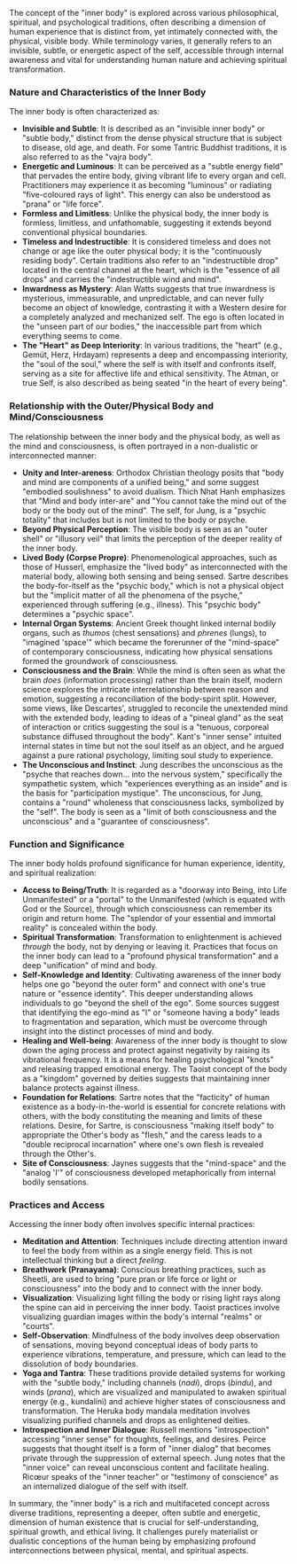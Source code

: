 The concept of the "inner body" is explored across various philosophical, spiritual, and psychological traditions, often describing a dimension of human experience that is distinct from, yet intimately connected with, the physical, visible body. While terminology varies, it generally refers to an invisible, subtle, or energetic aspect of the self, accessible through internal awareness and vital for understanding human nature and achieving spiritual transformation.

### Nature and Characteristics of the Inner Body

The inner body is often characterized as:

- **Invisible and Subtle**: It is described as an "invisible inner body" or "subtle body," distinct from the dense physical structure that is subject to disease, old age, and death. For some Tantric Buddhist traditions, it is also referred to as the "vajra body".
- **Energetic and Luminous**: It can be perceived as a "subtle energy field" that pervades the entire body, giving vibrant life to every organ and cell. Practitioners may experience it as becoming "luminous" or radiating "five-coloured rays of light". This energy can also be understood as "prana" or "life force".
- **Formless and Limitless**: Unlike the physical body, the inner body is formless, limitless, and unfathomable, suggesting it extends beyond conventional physical boundaries.
- **Timeless and Indestructible**: It is considered timeless and does not change or age like the outer physical body; it is the "continuously residing body". Certain traditions also refer to an "indestructible drop" located in the central channel at the heart, which is the "essence of all drops" and carries the "indestructible wind and mind".
- **Inwardness as Mystery**: Alan Watts suggests that true inwardness is mysterious, immeasurable, and unpredictable, and can never fully become an object of knowledge, contrasting it with a Western desire for a completely analyzed and mechanized self. The ego is often located in the "unseen part of our bodies," the inaccessible part from which everything seems to come.
- **The "Heart" as Deep Interiority**: In various traditions, the "heart" (e.g., Gemüt, Herz, Hrdayam) represents a deep and encompassing interiority, the "soul of the soul," where the self is with itself and confronts itself, serving as a site for affective life and ethical sensitivity. The Atman, or true Self, is also described as being seated "in the heart of every being".

### Relationship with the Outer/Physical Body and Mind/Consciousness

The relationship between the inner body and the physical body, as well as the mind and consciousness, is often portrayed in a non-dualistic or interconnected manner:

- **Unity and Inter-areness**: Orthodox Christian theology posits that "body and mind are components of a unified being," and some suggest "embodied soulishness" to avoid dualism. Thich Nhat Hanh emphasizes that "Mind and body inter-are" and "You cannot take the mind out of the body or the body out of the mind". The self, for Jung, is a "psychic totality" that includes but is not limited to the body or psyche.
- **Beyond Physical Perception**: The visible body is seen as an "outer shell" or "illusory veil" that limits the perception of the deeper reality of the inner body.
- **Lived Body (Corpse Propre)**: Phenomenological approaches, such as those of Husserl, emphasize the "lived body" as interconnected with the material body, allowing both sensing and being sensed. Sartre describes the body-for-itself as the "psychic body," which is not a physical object but the "implicit matter of all the phenomena of the psyche," experienced through suffering (e.g., illness). This "psychic body" determines a "psychic space".
- **Internal Organ Systems**: Ancient Greek thought linked internal bodily organs, such as _thumos_ (chest sensations) and _phrenes_ (lungs), to "imagined 'space'" which became the forerunner of the "mind-space" of contemporary consciousness, indicating how physical sensations formed the groundwork of consciousness.
- **Consciousness and the Brain**: While the mind is often seen as what the brain _does_ (information processing) rather than the brain itself, modern science explores the intricate interrelationship between reason and emotion, suggesting a reconciliation of the body-spirit split. However, some views, like Descartes', struggled to reconcile the unextended mind with the extended body, leading to ideas of a "pineal gland" as the seat of interaction or critics suggesting the soul is a "tenuous, corporeal substance diffused throughout the body". Kant's "inner sense" intuited internal states in time but not the soul itself as an object, and he argued against a pure rational psychology, limiting soul study to experience.
- **The Unconscious and Instinct**: Jung describes the unconscious as the "psyche that reaches down... into the nervous system," specifically the sympathetic system, which "experiences everything as an inside" and is the basis for "participation mystique". The unconscious, for Jung, contains a "round" wholeness that consciousness lacks, symbolized by the "self". The body is seen as a "limit of both consciousness and the unconscious" and a "guarantee of consciousness".

### Function and Significance

The inner body holds profound significance for human experience, identity, and spiritual realization:

- **Access to Being/Truth**: It is regarded as a "doorway into Being, into Life Unmanifested" or a "portal" to the Unmanifested (which is equated with God or the Source), through which consciousness can remember its origin and return home. The "splendor of your essential and immortal reality" is concealed within the body.
- **Spiritual Transformation**: Transformation to enlightenment is achieved _through_ the body, not by denying or leaving it. Practices that focus on the inner body can lead to a "profound physical transformation" and a deep "unification" of mind and body.
- **Self-Knowledge and Identity**: Cultivating awareness of the inner body helps one go "beyond the outer form" and connect with one's true nature or "essence identity". This deeper understanding allows individuals to go "beyond the shell of the ego". Some sources suggest that identifying the ego-mind as "I" or "someone having a body" leads to fragmentation and separation, which must be overcome through insight into the distinct processes of mind and body.
- **Healing and Well-being**: Awareness of the inner body is thought to slow down the aging process and protect against negativity by raising its vibrational frequency. It is a means for healing psychological "knots" and releasing trapped emotional energy. The Taoist concept of the body as a "kingdom" governed by deities suggests that maintaining inner balance protects against illness.
- **Foundation for Relations**: Sartre notes that the "facticity" of human existence as a body-in-the-world is essential for concrete relations with others, with the body constituting the meaning and limits of these relations. Desire, for Sartre, is consciousness "making itself body" to appropriate the Other's body as "flesh," and the caress leads to a "double reciprocal incarnation" where one's own flesh is revealed through the Other's.
- **Site of Consciousness**: Jaynes suggests that the "mind-space" and the "analog 'I'" of consciousness developed metaphorically from internal bodily sensations.

### Practices and Access

Accessing the inner body often involves specific internal practices:

- **Meditation and Attention**: Techniques include directing attention inward to feel the body from within as a single energy field. This is not intellectual thinking but a direct _feeling_.
- **Breathwork (Pranayama)**: Conscious breathing practices, such as Sheetli, are used to bring "pure pran or life force or light or consciousness" into the body and to connect with the inner body.
- **Visualization**: Visualizing light filling the body or rising light rays along the spine can aid in perceiving the inner body. Taoist practices involve visualizing guardian images within the body's internal "realms" or "courts".
- **Self-Observation**: Mindfulness of the body involves deep observation of sensations, moving beyond conceptual ideas of body parts to experience vibrations, temperature, and pressure, which can lead to the dissolution of body boundaries.
- **Yoga and Tantra**: These traditions provide detailed systems for working with the "subtle body," including channels (_nadi_), drops (_bindu_), and winds (_prana_), which are visualized and manipulated to awaken spiritual energy (e.g., kundalini) and achieve higher states of consciousness and transformation. The Heruka body mandala meditation involves visualizing purified channels and drops as enlightened deities.
- **Introspection and Inner Dialogue**: Russell mentions "introspection" accessing "inner sense" for thoughts, feelings, and desires. Peirce suggests that thought itself is a form of "inner dialog" that becomes private through the suppression of external speech. Jung notes that the "inner voice" can reveal unconscious content and facilitate healing. Ricœur speaks of the "inner teacher" or "testimony of conscience" as an internalized dialogue of the self with itself.

In summary, the "inner body" is a rich and multifaceted concept across diverse traditions, representing a deeper, often subtle and energetic, dimension of human existence that is crucial for self-understanding, spiritual growth, and ethical living. It challenges purely materialist or dualistic conceptions of the human being by emphasizing profound interconnections between physical, mental, and spiritual aspects.